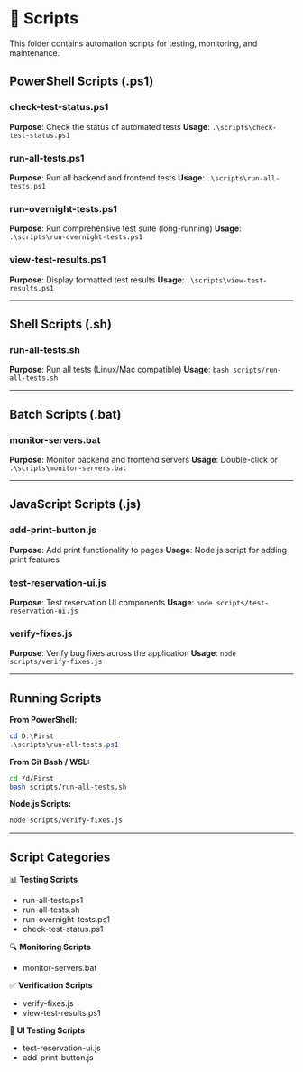 # 📜 Scripts

This folder contains automation scripts for testing, monitoring, and maintenance.

## PowerShell Scripts (.ps1)

### check-test-status.ps1
**Purpose**: Check the status of automated tests
**Usage**: `.\scripts\check-test-status.ps1`

### run-all-tests.ps1
**Purpose**: Run all backend and frontend tests
**Usage**: `.\scripts\run-all-tests.ps1`

### run-overnight-tests.ps1
**Purpose**: Run comprehensive test suite (long-running)
**Usage**: `.\scripts\run-overnight-tests.ps1`

### view-test-results.ps1
**Purpose**: Display formatted test results
**Usage**: `.\scripts\view-test-results.ps1`

---

## Shell Scripts (.sh)

### run-all-tests.sh
**Purpose**: Run all tests (Linux/Mac compatible)
**Usage**: `bash scripts/run-all-tests.sh`

---

## Batch Scripts (.bat)

### monitor-servers.bat
**Purpose**: Monitor backend and frontend servers
**Usage**: Double-click or `.\scripts\monitor-servers.bat`

---

## JavaScript Scripts (.js)

### add-print-button.js
**Purpose**: Add print functionality to pages
**Usage**: Node.js script for adding print features

### test-reservation-ui.js
**Purpose**: Test reservation UI components
**Usage**: `node scripts/test-reservation-ui.js`

### verify-fixes.js
**Purpose**: Verify bug fixes across the application
**Usage**: `node scripts/verify-fixes.js`

---

## Running Scripts

**From PowerShell:**
```powershell
cd D:\First
.\scripts\run-all-tests.ps1
```

**From Git Bash / WSL:**
```bash
cd /d/First
bash scripts/run-all-tests.sh
```

**Node.js Scripts:**
```bash
node scripts/verify-fixes.js
```

---

## Script Categories

📊 **Testing Scripts**
- run-all-tests.ps1
- run-all-tests.sh
- run-overnight-tests.ps1
- check-test-status.ps1

🔍 **Monitoring Scripts**
- monitor-servers.bat

✅ **Verification Scripts**
- verify-fixes.js
- view-test-results.ps1

🧪 **UI Testing Scripts**
- test-reservation-ui.js
- add-print-button.js
